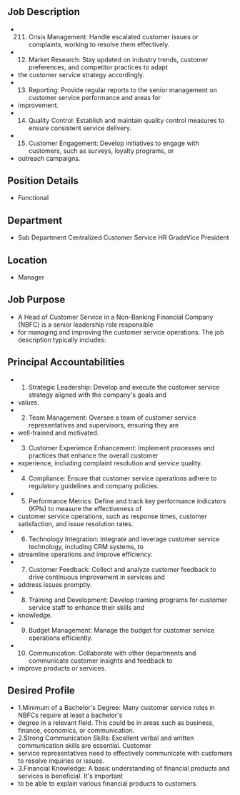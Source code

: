 # 

## Job Description

* 211. Crisis Management: Handle escalated customer issues or complaints, working to resolve them effectively.
* 12. Market Research: Stay updated on industry trends, customer preferences, and competitor practices to adapt
* the customer service strategy accordingly.
* 13. Reporting: Provide regular reports to the senior management on customer service performance and areas for
* improvement.
* 14. Quality Control: Establish and maintain quality control measures to ensure consistent service delivery.
* 15. Customer Engagement: Develop initiatives to engage with customers, such as surveys, loyalty programs, or
* outreach campaigns.

## Position Details

* Functional

## Department

* Sub Department Centralized Customer Service HR GradeVice President

## Location

* Manager

## Job Purpose

* A Head of Customer Service in a Non-Banking Financial Company (NBFC) is a senior leadership role responsible
* for managing and improving the customer service operations. The job description typically includes:

## Principal Accountabilities

* 1. Strategic Leadership: Develop and execute the customer service strategy aligned with the company's goals and
* values.
* 2. Team Management: Oversee a team of customer service representatives and supervisors, ensuring they are
* well-trained and motivated.
* 3. Customer Experience Enhancement: Implement processes and practices that enhance the overall customer
* experience, including complaint resolution and service quality.
* 4. Compliance: Ensure that customer service operations adhere to regulatory guidelines and company policies.
* 5. Performance Metrics: Define and track key performance indicators (KPIs) to measure the effectiveness of
* customer service operations, such as response times, customer satisfaction, and issue resolution rates.
* 6. Technology Integration: Integrate and leverage customer service technology, including CRM systems, to
* streamline operations and improve efficiency.
* 7. Customer Feedback: Collect and analyze customer feedback to drive continuous improvement in services and
* address issues promptly.
* 8. Training and Development: Develop training programs for customer service staff to enhance their skills and
* knowledge.
* 9. Budget Management: Manage the budget for customer service operations efficiently.
* 10. Communication: Collaborate with other departments and communicate customer insights and feedback to
* improve products or services.

## Desired Profile

* 1.Minimum of a Bachelor's Degree: Many customer service roles in NBFCs require at least a bachelor's
* degree in a relevant field. This could be in areas such as business, finance, economics, or communication.
* 2.Strong Communication Skills: Excellent verbal and written communication skills are essential. Customer
* service representatives need to effectively communicate with customers to resolve inquiries or issues.
* 3.Financial Knowledge: A basic understanding of financial products and services is beneficial. It's important
* to be able to explain various financial products to customers.
